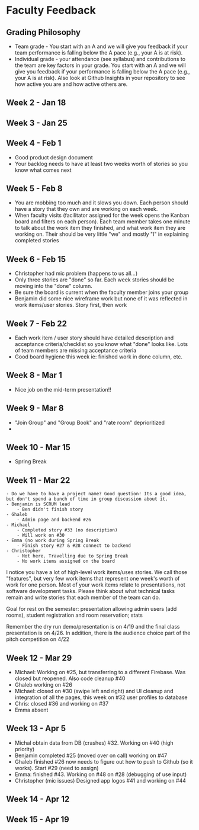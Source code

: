 # Faculty Feedback #

## Grading Philosophy ##
- Team grade - You start with an A and we will give you feedback if your team performance is falling below the A pace (e.g., your A is at risk).
- Individual grade - your attendance (see syllabus) and contributions to the team are key factors in your grade.  You start with an A and we will give you feedback if your performance is falling below the A pace (e.g., your A is at risk).  Also look at Github Insights in your repository to see how active you are and how active others are.

## Week 2 - Jan 18 ##

## Week 3 - Jan 25 ##

## Week 4 - Feb 1 ##
- Good product design document
- Your backlog needs to have at least two weeks worth of stories so you know what comes next

## Week 5 - Feb 8 ##
 - You are mobbing too much and it slows you down. Each person should have a story that they own and are working on each week.
 - When faculty visits (facilitator assigned for the week opens the Kanban board and filters on each person). Each team member takes one minute to talk about the work
item they finished, and what work item they are working on. Their should be very little "we" and mostly "I" in explaining completed stories
## Week 6 - Feb 15 ##
- Christopher had mic problem (happens to us all...)
- Only three stories are "done" so far.  Each week stories should be moving into the "done" column.
- Be sure the board is current when the faculty member joins your group
- Benjamin did some nice wireframe work but none of it was reflected in work items/user stories. Story first, then work

## Week 7 - Feb 22 ##
- Each work item / user story should have detailed description and acceptance criteria/checklist so you know what "done" looks like. Lots of team members
are missing acceptance criteria
- Good board hygiene this week ie: finished work in done column, etc. 

## Week 8 - Mar 1 ##

-  Nice job on the mid-term presentation!!

## Week 9 - Mar 8 ##
- "Join Group" and "Group Book" and "rate room" deprioritized
-
## Week 10 - Mar 15 ##
- Spring Break
## Week 11 - Mar 22 ##
	- Do we have to have a project name? Good question! Its a good idea, but don't spend a bunch of time in group discussion about it. 
	- Benjamin is SCRUM lead
		- Ben didn't finish story
	- Ghaleb
		- Admin page and backend #26
	- Michael
		- Completed story #33 (no description)
		- Will work on #30
	- Emma (no work during Spring Break
		- Finish story #27 & #28 connect to backend
	- Christopher
		- Not here. Travelling due to Spring Break
		- No work items assigned on the board
		
I notice you have a lot of high-level work items/uses stories. We call those "features", but very few work items that represent one week's worth of work for one 
person. Most of your work items relate to presentations, not software development tasks.  Please think about what technical tasks remain and write stories that each member of the team can do.

Goal for rest on the semester: presentation allowing admin users (add rooms), student registration and room reservation; stats 


Remember the dry run demo/presentation is on 4/19 and the final class presentation is on 4/26. In addition, there is the audience choice part of the pitch competition on 4/22

## Week 12 - Mar 29 ##
- Michael:  Working on #25, but transferring to a different Firebase. Was closed but reopened.  Also code cleanup #40
- Ghaleb working on #26
- Michael: closed on #30 (swipe left and right) and UI cleanup and integration of all the pages, this week on #32 user profiles to database
- Chris: closed #36 and working on #37
- Emma absent

## Week 13 - Apr 5 ##

- Michal obtain data from DB (crashes) #32. Working on #40 (high priority)
- Benjamin completed #25 (moved over on call) working on #47
- Ghaleb finished #26 now needs to figure out how to push to Github (so it works). Start #29 (need to assign)
- Emma: finished #43. Working on #48 on #28 (debugging of use input)
- Christopher (mic issues)  Designed app logos #41 and working on #44

## Week 14 - Apr 12 ##

## Week 15 - Apr 19 ##
